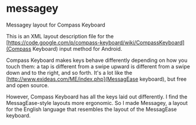 messagey
========

Messagey layout for Compass Keyboard

This is an XML layout description file for the [https://code.google.com/p/compass-keyboard/wiki/CompassKeyboard](Compass Keyboard) input method for Android.

Compass Keyboard makes keys behave differently depending on how you touch them: a tap is different from a swipe upward is different from a swipe down and to the right, and so forth. It's a lot like the [http://www.exideas.com/ME/index.php](MessagEase keyboard), but free and open source.

However, Compass Keyboard has all the keys laid out differently. I find the MessagEase-style layouts more ergonomic. So I made Messagey, a layout for the English language that resembles the layout of the MessagEase keyboard.
